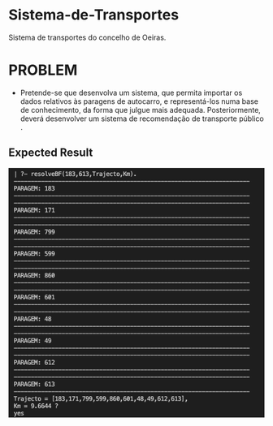 # Sistema-de-Transportes
Sistema de transportes do concelho de Oeiras.


PROBLEM
========

* Pretende-se que desenvolva um sistema, que permita importar os dados relativos às paragens de autocarro, e representá-los numa base de conhecimento, da forma que julgue mais adequada. Posteriormente, deverá desenvolver um sistema de recomendação de transporte público .

Expected Result
------------------

![log print](output.png)



